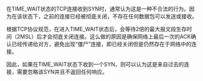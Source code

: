 在TIME_WAIT状态的TCP连接收到SYN时，通常认为这是一种不合法的行为。因为在该状态下，之前的连接已经被彻底关闭，不存在任何数据包可以发送或接收。

根据TCP协议规范，在进入TIME_WAIT状态后，会等待2倍的最大报文段生存时间（2MSL）后才会彻底关闭连接。这么做的原因是确保网络上最后一次的ACK确认已经传递给对方，避免出现“僵尸”连接，即已经关闭但是仍然存在于网络中的连接。

因此，如果在TIME_WAIT状态下收到一个SYN，则可以认为这是来自过去的连接，需要忽略该SYN并且不返回任何响应。